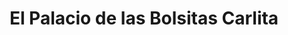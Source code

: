 ---
title: "El Palacio de las Bolsitas Carlita"
url: /riberalta/el-palacio-de-las-bolsitas-carlita/
shop: floristería
---